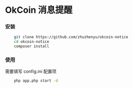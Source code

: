 # OkCoin 消息提醒


### 安装
```bash
    git clone https://github.com/zhuzhenyu/okcoin-notice
    cd okcoin-notice
    composer install
```

### 使用

需要填写 config.ini 配置项 

```bash
    php app.php start -d
```

